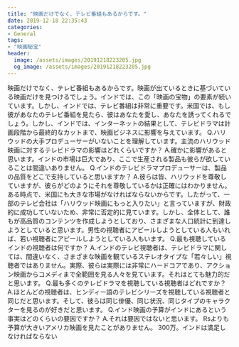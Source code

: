 ```yaml
---
title: "映画だけでなく、テレビ番組もあるからです。"
date: 2019-12-18 22:35:43
categories:
- General
tags:
- "映画秘宝"
header:
  image: /assets/images/20191218223205.jpg
  og_image: /assets/images/20191218223205.jpg
---
```


映画だけでなく、テレビ番組もあるからです。映画が出ているときに基づいている映画だけを見つけるでしょう。インドでは、この「映画の宝物」の要素が続いています。しかし、インドでは、テレビ番組は非常に重要です。米国では、もし彼があなたのテレビ番組を見たら、彼はあなたを愛し、あなたを誘ってくれるでしょう。しかし、インドでは、インターネットの結果として、テレビドラマは計画段階から最終的なカットまで、映画ビジネスに影響を与えています。 Q.ハリウッドの大手プロデューサーがいないことを理解しています。主流のハリウッド映画に対するテレビドラマの影響はどれくらいですか？ A.確かに影響があると思います。インドの市場は巨大であり、ここで生産される製品も彼らが欲していることは間違いありません。 Q.インドのテレビドラマプロデューサーは、製品の品質をどこで支持していると思いますか？ A.彼らは皆、ハリウッドを尊敬していますが、彼らがどのようにそれを尊敬しているかは正確にはわかりません。ある時点で、米国にも大きな市場がなければならないからです。したがって、一部のテレビ会社は「ハリウッド映画にもっと入りたい」と言っていますが、財政的に成功していないため、非常に否定的に見ています。しかし、全体として、誰もが高品質のコンテンツを作成しようとしており、さまざまな人口統計に到達しようとしていると思います。男性の視聴者にアピールしようとしている人もいれば、若い視聴者にアピールしようとしている人もいます。 Q.最も視聴しているインドの視聴者は何ですか？ A.インドのテレビ視聴者は、テレビドラマに関しては、間違いなく、さまざまな映画を観ているステレオタイプな「若々しい」視聴者ではありません。実際、彼らは実際には非常にハードコアであり、アクション映画からコメディまで全範囲を見る人々を見ています。それはとても魅力的だと思います。 Q.最も多くのテレビドラマを視聴している視聴者はどれですか？ A.ほとんどの視聴者は、ヒンディー語のテレビシリーズを視聴している視聴者と同じだと思います。そして、彼らは同じ俳優、同じ状況、同じタイプのキャラクターを見るのが好きだと思います。 Q.インド映画の予算がインドにあるという事実はどのくらいの要因ですか？ A.それは要因ではないと思います。 Rsよりも予算が大きいアメリカ映画を見たことがありません。 300万。インドは満足しなければならない
